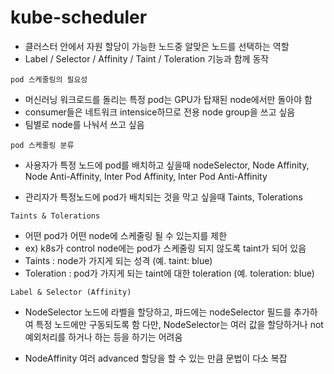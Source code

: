 # kube-scheduler

- 클러스터 안에서 자원 할당이 가능한 노드중 알맞은 노드를 선택하는 역할
- Label / Selector / Affinity / Taint / Toleration 기능과 함께 동작

`pod 스케줄링의 필요성`

- 머신러닝 워크로드를 돌리는 특정 pod는 GPU가 탑재된 node에서만 돌아야 함
- consumer들은 네트워크 intensice하므로 전용 node group을 쓰고 싶음
- 팀별로 node를 나눠서 쓰고 싶음

`pod 스케줄링 분류`

- 사용자가 특정 노드에 pod를 배치하고 싶을때
  nodeSelector, Node Affinity, Node Anti-Affinity, Inter Pod Affinity, Inter Pod Anti-Affinity

- 관리자가 특정노드에 pod가 배치되는 것을 막고 싶을때
  Taints, Tolerations

`Taints & Tolerations`

- 어떤 pod가 어떤 node에 스케줄링 될 수 있는지를 제한
- ex) k8s가 control node에는 pod가 스케줄링 되지 않도록 taint가 되어 있음
- Taints : node가 가지게 되는 성격 (예. taint: blue)
- Toleration : pod가 가지게 되는 taint에 대한 toleration (예. toleration: blue)

`Label & Selector (Affinity)`

- NodeSelector
  노드에 라벨을 할당하고, 파드에는 nodeSelector 필드를 추가하여 특정 노드에만 구동되도록 함
  다만, NodeSelector는 여러 값을 할당하거나 not 예외처리를 하거나 하는 등을 하기는 어려움

- NodeAffinity
  여러 advanced 할당을 할 수 있는 만큼 문법이 다소 복잡
